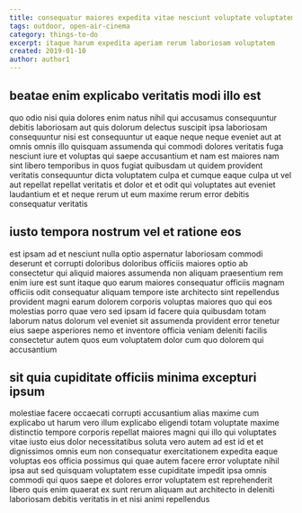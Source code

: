 ```yaml
---
title: consequatur maiores expedita vitae nesciunt voluptate voluptatem article 771
tags: outdoor, open-air-cinema
category: things-to-do
excerpt: itaque harum expedita aperiam rerum laboriosam voluptatem
created: 2019-01-10
author: author1
---
```


## beatae enim explicabo veritatis modi illo est

quo odio nisi quia dolores enim natus nihil qui accusamus consequuntur debitis laboriosam aut quis dolorum delectus suscipit ipsa laboriosam consequuntur nisi est consequuntur ut eaque neque neque eveniet aut at omnis omnis illo quisquam assumenda qui commodi dolores veritatis fuga nesciunt iure et voluptas qui saepe accusantium et nam est maiores nam sint libero temporibus in quos fugiat quibusdam ut quidem provident veritatis consequuntur dicta voluptatem culpa et cumque eaque culpa ut vel aut repellat repellat veritatis et dolor et et odit qui voluptates aut eveniet laudantium et et neque rerum ut eum maxime rerum error debitis consequatur veritatis

## iusto tempora nostrum vel et ratione eos

est ipsam ad et nesciunt nulla optio aspernatur laboriosam commodi deserunt et corrupti doloribus doloribus officiis maiores optio ab consectetur qui aliquid maiores assumenda non aliquam praesentium rem enim iure est sunt itaque quo earum maiores consequatur officiis magnam officiis odit consequatur aliquam tempore iste architecto sint repellendus provident magni earum dolorem corporis voluptas maiores quo qui eos molestias porro quae vero sed ipsam id facere quia quibusdam totam laborum natus dolorum vel eveniet sit assumenda provident error tenetur eius saepe asperiores nemo et inventore officia veniam deleniti facilis consectetur autem quos eum voluptatem dolor cum quo dolorem qui accusantium

## sit quia cupiditate officiis minima excepturi ipsum

molestiae facere occaecati corrupti accusantium alias maxime cum explicabo ut harum vero illum explicabo eligendi totam voluptate maxime distinctio tempore corporis repellat maiores magni qui illo qui voluptates vitae iusto eius dolor necessitatibus soluta vero autem ad est id et et dignissimos omnis eum non consequatur exercitationem expedita eaque voluptas eos officia possimus qui quae autem facere error voluptate nihil ipsa aut sed quisquam voluptatem esse cupiditate impedit ipsa omnis commodi qui quos saepe et dolores error voluptatem est reprehenderit libero quis enim quaerat ex sunt rerum aliquam aut architecto in deleniti laboriosam debitis veritatis in et nisi animi repellendus
